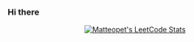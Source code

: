 ### Hi there

<p align="center">
  <a href="https://github.com/JacobLinCool/LeetCode-Stats-Card" target="_blank">
    <img title="Mattepet's LeetCode Stats" alt="Matteopet's LeetCode Stats" src="https://leetcard.jacoblin.cool/matteopet" />
  </a>
</p>
